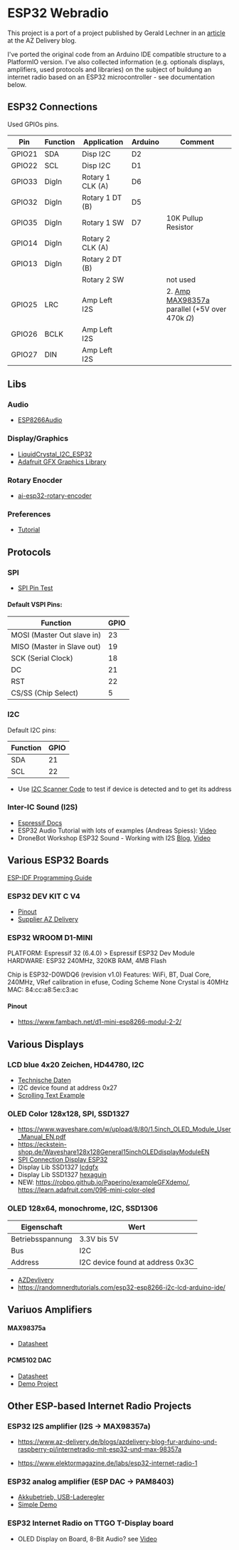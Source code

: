 # ESP32 Webradio

This project is a port of a project published by Gerald Lechner in an [article](https://www.az-delivery.de/blogs/azdelivery-blog-fur-arduino-und-raspberry-pi/internetradio-mit-esp32-und-max-98357a?comment=134821511435&page=1) at the AZ Delivery blog.

I've ported the original code from an Arduino IDE compatible structure to a PlatformIO version. I've also collected information (e.g. optionals displays, amplifiers, used protocols and libraries) on the subject of buildung an internet radio based on an ESP32 microcontroller - see documentation below.


## ESP32 Connections

Used GPIOs pins.

Pin      | Function | Application     | Arduino | Comment
--       |   --     | --              | --      | --
| GPIO21 | SDA      | Disp I2C        | D2 |
| GPIO22 | SCL      | Disp I2C        | D1 |
| GPIO33 | DigIn    | Rotary 1 CLK (A)| D6 |
| GPIO32 | DigIn    | Rotary 1 DT (B) | D5 |
| GPIO35 | DigIn    | Rotary 1 SW     | D7 |  10K Pullup Resistor
| GPIO14 | DigIn    | Rotary 2 CLK (A)|    |
| GPIO13 | DigIn    | Rotary 2 DT (B) |    |
|        |          | Rotary 2 SW     |    | not used
| GPIO25 | LRC      | Amp Left I2S    |    | 2. [Amp MAX98357a](https://www.az-delivery.de/products/i2s-3w-class-d-amplifier-breakout-max98357a) parallel (+5V over 470k $\Omega$)
| GPIO26 | BCLK     | Amp Left I2S    |    |
| GPIO27 | DIN      | Amp Left I2S    |    |



## Libs

### Audio

* [ESP8266Audio](https://github.com/earlephilhower/ESP8266Audio)

### Display/Graphics

* [LiquidCrystal_I2C_ESP32](https://registry.platformio.org/libraries/iakop/LiquidCrystal_I2C_ESP32)
* [Adafruit GFX Graphics Library](https://learn.adafruit.com/adafruit-gfx-graphics-library?view=all)

### Rotary Enocder
* [ai-esp32-rotary-encoder](https://github.com/igorantolic/ai-esp32-rotary-encoder/blob/master/examples/Esp32RotaryEncoderBasics/Esp32RotaryEncoderBasics.ino)


### Preferences
* [Tutorial](https://randomnerdtutorials.com/esp32-save-data-permanently-preferences/) 

## Protocols

### SPI

* [SPI Pin Test](https://randomnerdtutorials.com/esp32-spi-communication-arduino/#esp32-spi-peripherals)

#### Default VSPI Pins:

Function | GPIO
-- | --
MOSI (Master Out slave in) | 23
MISO (Master in Slave out) | 19
SCK (Serial Clock)         | 18 
DC                         | 21 | lcdgfx
RST                        | 22 | lcdgfx
CS/SS (Chip Select)        | 5   


### I2C

Default I2C pins:

Function | GPIO
 -- | --
SDA | 21
SCL | 22

* Use [I2C Scanner Code](https://randomnerdtutorials.com/esp32-esp8266-i2c-lcd-arduino-ide/) to test if device is detected and to get its address


### Inter-IC Sound (I2S)

* [Espressif Docs](https://docs.espressif.com/projects/esp-idf/en/latest/esp32/api-reference/peripherals/i2s.html)
* ESP32 Audio Tutorial with lots of examples (Andreas Spiess): [Video](https://www.youtube.com/watch?v=a936wNgtcRA)
* DroneBot Workshop ESP32 Sound - Working with I2S [Blog](https://dronebotworkshop.com/esp32-i2s/), [Video](https://www.youtube.com/watch?v=m-MPBjScNRk&t=2377s)

## Various ESP32 Boards

[ESP-IDF Programming Guide](https://docs.espressif.com/projects/esp-idf/en/latest/esp32/)


### ESP32 DEV KIT C V4

* [Pinout](https://live.staticflickr.com/4764/40089095211_ec1fee0087_b.jpg)
* [Supplier AZ Delivery](https://www.az-delivery.de/products/esp32-dev-kit-c-v4-unverlotet)

### ESP32 WROOM D1-MINI

PLATFORM: Espressif 32 (6.4.0) > Espressif ESP32 Dev Module
HARDWARE: ESP32 240MHz, 320KB RAM, 4MB Flash

Chip is ESP32-D0WDQ6 (revision v1.0)
Features: WiFi, BT, Dual Core, 240MHz, VRef calibration in efuse, Coding Scheme None
Crystal is 40MHz
MAC: 84:cc:a8:5e:c3:ac

#### Pinout
* https://www.fambach.net/d1-mini-esp8266-modul-2-2/


## Various Displays

### LCD blue 4x20 Zeichen, HD44780, I2C

* [Technische Daten](https://www.az-delivery.de/products/hd44780-2004-lcd-display-bundle-4x20-zeichen-mit-i2c-schnittstelle)
* I2C device found at address 0x27
* [Scrolling Text Example](https://randomnerdtutorials.com/esp32-esp8266-i2c-lcd-arduino-ide/)

### OLED Color 128x128, SPI, SSD1327 
* https://www.waveshare.com/w/upload/8/80/1.5inch_OLED_Module_User_Manual_EN.pdf
* https://eckstein-shop.de/Waveshare128x128General15inchOLEDdisplayModuleEN
* [SPI Connection Display ESP32](https://esphome.io/components/display/ssd1327.html#over-spi)
* Display Lib SSD1327 [lcdgfx](https://github.com/lexus2k/lcdgfx/)
* Display Lib SSD1327 [hexaguin](https://github.com/hexaguin/SSD1327)
* NEW: https://robpo.github.io/Paperino/exampleGFXdemo/, https://learn.adafruit.com/096-mini-color-oled


### OLED 128x64, monochrome, I2C, SSD1306

Eigenschaft         | Wert
------------------- | --
Betriebsspannung    | 3.3V bis 5V
Bus                 | I2C
Address             | I2C device found at address 0x3C

* [AZDevlivery](https://www.az-delivery.de/products/0-96zolldisplay)
* https://randomnerdtutorials.com/esp32-esp8266-i2c-lcd-arduino-ide/

## Variuos Amplifiers

#### MAX98375a

* [Datasheet](https://eckstein-shop.de/AdafruitI2S3WClassDAmplifierBreakout-MAX98357A)

#### PCM5102 DAC

* [Datasheet](https://www.ti.com/lit/ds/symlink/pcm5102a.pdf)
* [Demo Project](https://www.hackster.io/esikora/esp32-audio-project-part-i-internet-radio-with-i-s-dac-a5515c)


## Other ESP-based Internet Radio Projects

### ESP32 I2S amplifier (I2S -> MAX98357a)

* https://www.az-delivery.de/blogs/azdelivery-blog-fur-arduino-und-raspberry-pi/internetradio-mit-esp32-und-max-98357a

* https://www.elektormagazine.de/labs/esp32-internet-radio-1

### ESP32 analog amplifier (ESP DAC -> PAM8403)

* [Akkubetrieb, USB-Laderegler](https://www.az-delivery.de/blogs/azdelivery-blog-fur-arduino-und-raspberry-pi/internet-radio-mit-dem-esp32)
* [Simple Demo](https://elektro.turanis.de/html/prj466/index.html)


### ESP32 Internet Radio on TTGO T-Display board

* OLED Display on Board, 8-Bit Audio? see [Video](https://www.youtube.com/watch?v=lThawtfSQYA&t=27s)

